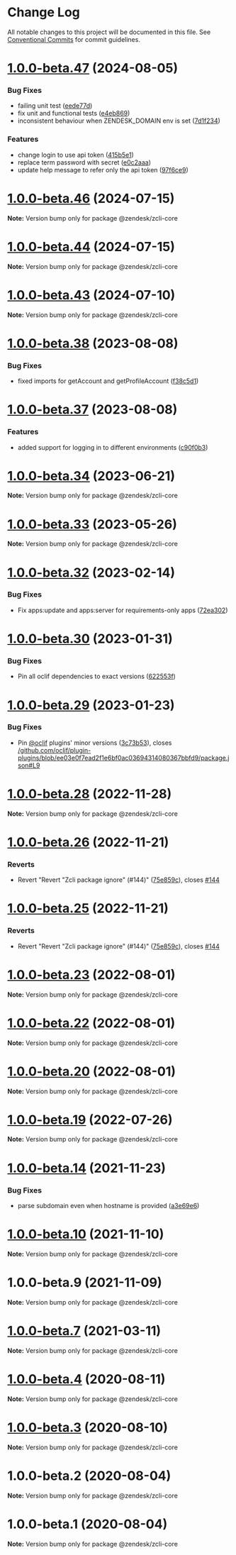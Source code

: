 # Change Log

All notable changes to this project will be documented in this file.
See [Conventional Commits](https://conventionalcommits.org) for commit guidelines.

# [1.0.0-beta.47](https://github.com/zendesk/zcli/compare/v1.0.0-beta.46...v1.0.0-beta.47) (2024-08-05)


### Bug Fixes

* failing unit test ([eede77d](https://github.com/zendesk/zcli/commit/eede77d63514a69ff0725a40065ccf00e90da3ec))
* fix unit and functional tests ([e4eb869](https://github.com/zendesk/zcli/commit/e4eb8695e80bba5a397e7d2390accd65d71b9dd4))
* inconsistent behaviour when ZENDESK_DOMAIN env is set ([7d1f234](https://github.com/zendesk/zcli/commit/7d1f234852dec793953e443879ddced7b5851710))


### Features

* change login to use api token ([415b5e1](https://github.com/zendesk/zcli/commit/415b5e19ddb164f70cf6d74d5f9f48f802612473))
* replace term password with secret ([e0c2aaa](https://github.com/zendesk/zcli/commit/e0c2aaa0543b4ae7ccfe69245538ab29701688df))
* update help message to refer only the api token ([97f6ce9](https://github.com/zendesk/zcli/commit/97f6ce9a7a416f233b994b572c844e34c9a24400))





# [1.0.0-beta.46](https://github.com/zendesk/zcli/compare/v1.0.0-beta.45...v1.0.0-beta.46) (2024-07-15)

**Note:** Version bump only for package @zendesk/zcli-core





# [1.0.0-beta.44](https://github.com/zendesk/zcli/compare/v1.0.0-beta.43...v1.0.0-beta.44) (2024-07-15)

**Note:** Version bump only for package @zendesk/zcli-core





# [1.0.0-beta.43](https://github.com/zendesk/zcli/compare/v1.0.0-beta.42...v1.0.0-beta.43) (2024-07-10)

**Note:** Version bump only for package @zendesk/zcli-core





# [1.0.0-beta.38](https://github.com/zendesk/zcli/compare/v1.0.0-beta.37...v1.0.0-beta.38) (2023-08-08)


### Bug Fixes

* fixed imports for getAccount and getProfileAccount ([f38c5d1](https://github.com/zendesk/zcli/commit/f38c5d1a28ecadb51596de2b5c65f3247e382a91))





# [1.0.0-beta.37](https://github.com/zendesk/zcli/compare/v1.0.0-beta.36...v1.0.0-beta.37) (2023-08-08)


### Features

* added support for logging in to different environments ([c90f0b3](https://github.com/zendesk/zcli/commit/c90f0b3f51be8844bda7b5e6b2644282f80d1654))





# [1.0.0-beta.34](https://github.com/zendesk/zcli/compare/v1.0.0-beta.32...v1.0.0-beta.34) (2023-06-21)

**Note:** Version bump only for package @zendesk/zcli-core





# [1.0.0-beta.33](https://github.com/zendesk/zcli/compare/v1.0.0-beta.32...v1.0.0-beta.33) (2023-05-26)

**Note:** Version bump only for package @zendesk/zcli-core





# [1.0.0-beta.32](https://github.com/zendesk/zcli/compare/v1.0.0-beta.31...v1.0.0-beta.32) (2023-02-14)


### Bug Fixes

* Fix apps:update and apps:server for requirements-only apps ([72ea302](https://github.com/zendesk/zcli/commit/72ea3026afe78d8f66d80e6183bfed0aedc86ead))





# [1.0.0-beta.30](https://github.com/zendesk/zcli/compare/v1.0.0-beta.29...v1.0.0-beta.30) (2023-01-31)


### Bug Fixes

* Pin all oclif dependencies to exact versions ([622553f](https://github.com/zendesk/zcli/commit/622553fa07625d79cbd67537253431c42841b1c0))





# [1.0.0-beta.29](https://github.com/zendesk/zcli/compare/v1.0.0-beta.28...v1.0.0-beta.29) (2023-01-23)


### Bug Fixes

* Pin [@oclif](https://github.com/oclif) plugins' minor versions ([3c73b53](https://github.com/zendesk/zcli/commit/3c73b5334e5604ba5c3ed40eb8eb76a758b3c0c3)), closes [/github.com/oclif/plugin-plugins/blob/ee03e0f7ead2f1e6bf0ac03694314080367bbfd9/package.json#L9](https://github.com//github.com/oclif/plugin-plugins/blob/ee03e0f7ead2f1e6bf0ac03694314080367bbfd9/package.json/issues/L9)





# [1.0.0-beta.28](https://github.com/zendesk/zcli/compare/v1.0.0-beta.27...v1.0.0-beta.28) (2022-11-28)

**Note:** Version bump only for package @zendesk/zcli-core





# [1.0.0-beta.26](https://github.com/zendesk/zcli/compare/v1.0.0-beta.24...v1.0.0-beta.26) (2022-11-21)


### Reverts

* Revert "Revert "Zcli package ignore" (#144)" ([75e859c](https://github.com/zendesk/zcli/commit/75e859cf85a6f706085f194883a242217430e525)), closes [#144](https://github.com/zendesk/zcli/issues/144)





# [1.0.0-beta.25](https://github.com/zendesk/zcli/compare/v1.0.0-beta.24...v1.0.0-beta.25) (2022-11-21)


### Reverts

* Revert "Revert "Zcli package ignore" (#144)" ([75e859c](https://github.com/zendesk/zcli/commit/75e859cf85a6f706085f194883a242217430e525)), closes [#144](https://github.com/zendesk/zcli/issues/144)





# [1.0.0-beta.23](https://github.com/zendesk/zcli/compare/v1.0.0-beta.22...v1.0.0-beta.23) (2022-08-01)

**Note:** Version bump only for package @zendesk/zcli-core





# [1.0.0-beta.22](https://github.com/zendesk/zcli/compare/v1.0.0-beta.21...v1.0.0-beta.22) (2022-08-01)

**Note:** Version bump only for package @zendesk/zcli-core





# [1.0.0-beta.20](https://github.com/zendesk/zcli/compare/v1.0.0-beta.19...v1.0.0-beta.20) (2022-08-01)

**Note:** Version bump only for package @zendesk/zcli-core





# [1.0.0-beta.19](https://github.com/zendesk/zcli/compare/v1.0.0-beta.18...v1.0.0-beta.19) (2022-07-26)

**Note:** Version bump only for package @zendesk/zcli-core





# [1.0.0-beta.14](https://github.com/zendesk/zcli/compare/v1.0.0-beta.13...v1.0.0-beta.14) (2021-11-23)


### Bug Fixes

* parse subdomain even when hostname is provided ([a3e69e6](https://github.com/zendesk/zcli/commit/a3e69e6d0525a4755f8027a486647c4321c5d0a6))





# [1.0.0-beta.10](https://github.com/zendesk/zcli/compare/v1.0.0-beta.8...v1.0.0-beta.10) (2021-11-10)

**Note:** Version bump only for package @zendesk/zcli-core





# 1.0.0-beta.9 (2021-11-09)

**Note:** Version bump only for package @zendesk/zcli-core





# [1.0.0-beta.7](https://github.com/zendesk/zcli/compare/v1.0.0-beta.6...v1.0.0-beta.7) (2021-03-11)

**Note:** Version bump only for package @zendesk/zcli-core





# [1.0.0-beta.4](https://github.com/zendesk/zcli/compare/v1.0.0-beta.3...v1.0.0-beta.4) (2020-08-11)

**Note:** Version bump only for package @zendesk/zcli-core





# [1.0.0-beta.3](https://github.com/zendesk/zcli/compare/v1.0.0-beta.2...v1.0.0-beta.3) (2020-08-10)

**Note:** Version bump only for package @zendesk/zcli-core





# 1.0.0-beta.2 (2020-08-04)

**Note:** Version bump only for package @zendesk/zcli-core





# 1.0.0-beta.1 (2020-08-04)

**Note:** Version bump only for package @zendesk/zcli-core

